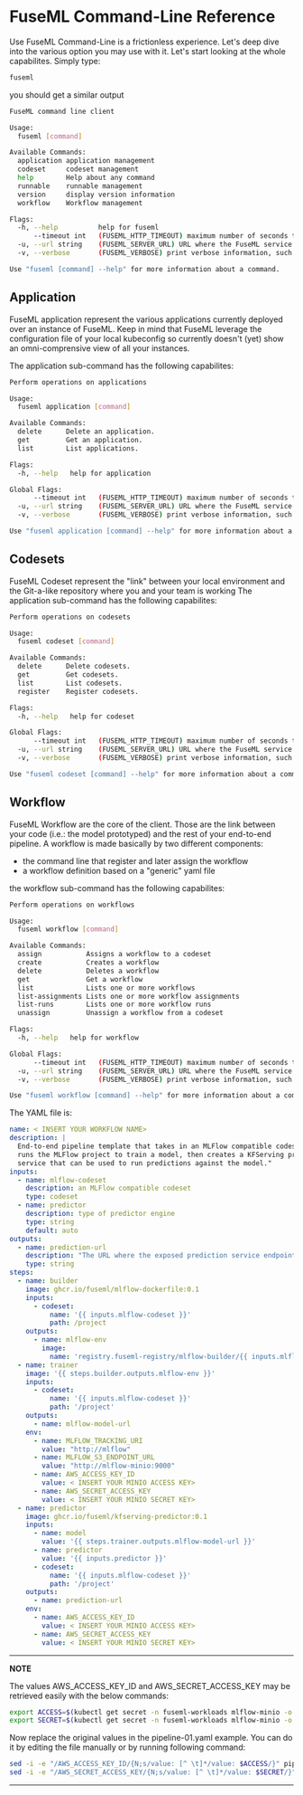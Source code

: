 # FuseML Command-Line Reference

Use FuseML Command-Line is a frictionless experience. Let's deep dive into the various option you may use with it.
Let's start looking at the whole capabilites. Simply type:

```bash
fuseml
```

you should get a similar output

```bash
FuseML command line client

Usage:
  fuseml [command]

Available Commands:
  application application management
  codeset     codeset management
  help        Help about any command
  runnable    runnable management
  version     display version information
  workflow    Workflow management

Flags:
  -h, --help          help for fuseml
      --timeout int   (FUSEML_HTTP_TIMEOUT) maximum number of seconds to wait for response (default 30)
  -u, --url string    (FUSEML_SERVER_URL) URL where the FuseML service is running
  -v, --verbose       (FUSEML_VERBOSE) print verbose information, such as HTTP request and response details

Use "fuseml [command] --help" for more information about a command.
```

## Application

FuseML application represent the various applications currently deployed over an instance of FuseML. Keep in mind that FuseML leverage the configuration file of your local kubeconfig so currently doesn't (yet) show an omni-comprensive view of all your instances.

The application sub-command has the following capabilites:

```bash
Perform operations on applications

Usage:
  fuseml application [command]

Available Commands:
  delete      Delete an application.
  get         Get an application.
  list        List applications.

Flags:
  -h, --help   help for application

Global Flags:
      --timeout int   (FUSEML_HTTP_TIMEOUT) maximum number of seconds to wait for response (default 30)
  -u, --url string    (FUSEML_SERVER_URL) URL where the FuseML service is running
  -v, --verbose       (FUSEML_VERBOSE) print verbose information, such as HTTP request and response details

Use "fuseml application [command] --help" for more information about a command.
```

## Codesets

FuseML Codeset represent the "link" between your local environment and the Git-a-like repository where you and your team is working
The application sub-command has the following capabilites:

```bash
Perform operations on codesets

Usage:
  fuseml codeset [command]

Available Commands:
  delete      Delete codesets.
  get         Get codesets.
  list        List codesets.
  register    Register codesets.

Flags:
  -h, --help   help for codeset

Global Flags:
      --timeout int   (FUSEML_HTTP_TIMEOUT) maximum number of seconds to wait for response (default 30)
  -u, --url string    (FUSEML_SERVER_URL) URL where the FuseML service is running
  -v, --verbose       (FUSEML_VERBOSE) print verbose information, such as HTTP request and response details

Use "fuseml codeset [command] --help" for more information about a command.
```

## Workflow

FuseML Workflow are the core of the client. Those are the link between your code (i.e.: the model prototyped) and the rest of your end-to-end pipeline. A workflow is made basically by two different components:

- the command line that register and later assign the workflow
- a workflow definition based on a "generic" yaml file

the workflow sub-command has the following capabilites:

```bash
Perform operations on workflows

Usage:
  fuseml workflow [command]

Available Commands:
  assign           Assigns a workflow to a codeset
  create           Creates a workflow
  delete           Deletes a workflow
  get              Get a workflow
  list             Lists one or more workflows
  list-assignments Lists one or more workflow assignments
  list-runs        Lists one or more workflow runs
  unassign         Unassign a workflow from a codeset

Flags:
  -h, --help   help for workflow

Global Flags:
      --timeout int   (FUSEML_HTTP_TIMEOUT) maximum number of seconds to wait for response (default 30)
  -u, --url string    (FUSEML_SERVER_URL) URL where the FuseML service is running
  -v, --verbose       (FUSEML_VERBOSE) print verbose information, such as HTTP request and response details

Use "fuseml workflow [command] --help" for more information about a command.
```

The YAML file is:

```yml
name: < INSERT YOUR WORKFLOW NAME>
description: |
  End-to-end pipeline template that takes in an MLFlow compatible codeset,
  runs the MLFlow project to train a model, then creates a KFServing prediction
  service that can be used to run predictions against the model."
inputs:
  - name: mlflow-codeset
    description: an MLFlow compatible codeset
    type: codeset
  - name: predictor
    description: type of predictor engine
    type: string
    default: auto
outputs:
  - name: prediction-url
    description: "The URL where the exposed prediction service endpoint can be contacted to run predictions."
    type: string
steps:
  - name: builder
    image: ghcr.io/fuseml/mlflow-dockerfile:0.1
    inputs:
      - codeset:
          name: '{{ inputs.mlflow-codeset }}'
          path: /project
    outputs:
      - name: mlflow-env
        image:
          name: 'registry.fuseml-registry/mlflow-builder/{{ inputs.mlflow-codeset.name }}:{{ inputs.mlflow-codeset.version }}'
  - name: trainer
    image: '{{ steps.builder.outputs.mlflow-env }}'
    inputs:
      - codeset:
          name: '{{ inputs.mlflow-codeset }}'
          path: '/project'
    outputs:
      - name: mlflow-model-url
    env:
      - name: MLFLOW_TRACKING_URI
        value: "http://mlflow"
      - name: MLFLOW_S3_ENDPOINT_URL
        value: "http://mlflow-minio:9000"
      - name: AWS_ACCESS_KEY_ID
        value: < INSERT YOUR MINIO ACCESS KEY>
      - name: AWS_SECRET_ACCESS_KEY
        value: < INSERT YOUR MINIO SECRET KEY>
  - name: predictor
    image: ghcr.io/fuseml/kfserving-predictor:0.1
    inputs:
      - name: model
        value: '{{ steps.trainer.outputs.mlflow-model-url }}'
      - name: predictor
        value: '{{ inputs.predictor }}'
      - codeset:
          name: '{{ inputs.mlflow-codeset }}'
          path: '/project'
    outputs:
      - name: prediction-url
    env:
      - name: AWS_ACCESS_KEY_ID
        value: < INSERT YOUR MINIO ACCESS KEY>
      - name: AWS_SECRET_ACCESS_KEY
        value: < INSERT YOUR MINIO SECRET KEY>

```

---
**NOTE**

The values AWS_ACCESS_KEY_ID and AWS_SECRET_ACCESS_KEY may be retrieved easily with the below commands:

```bash
export ACCESS=$(kubectl get secret -n fuseml-workloads mlflow-minio -o json| jq -r '.["data"]["accesskey"]' | base64 -d)
export SECRET=$(kubectl get secret -n fuseml-workloads mlflow-minio -o json| jq -r '.["data"]["secretkey"]' | base64 -d)
```

Now replace the original values in the pipeline-01.yaml example. You can do it by editing the file manually or by running following command:

```bash
sed -i -e "/AWS_ACCESS_KEY_ID/{N;s/value: [^ \t]*/value: $ACCESS/}" pipelines/pipeline-01.yaml
sed -i -e "/AWS_SECRET_ACCESS_KEY/{N;s/value: [^ \t]*/value: $SECRET/}" pipelines/pipeline-01.yaml
```

---